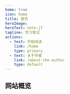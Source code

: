 ```yaml
---
home: true
icon: home
title: 首页
heroImage: 
heroText: note-jf
tagline: 学习笔记
actions:
  - text: 开始阅读
    link: /home
    type: primary
  - text: 关于作者
    link: /about-the-author
    type: default
---
```


## 网站概览 
